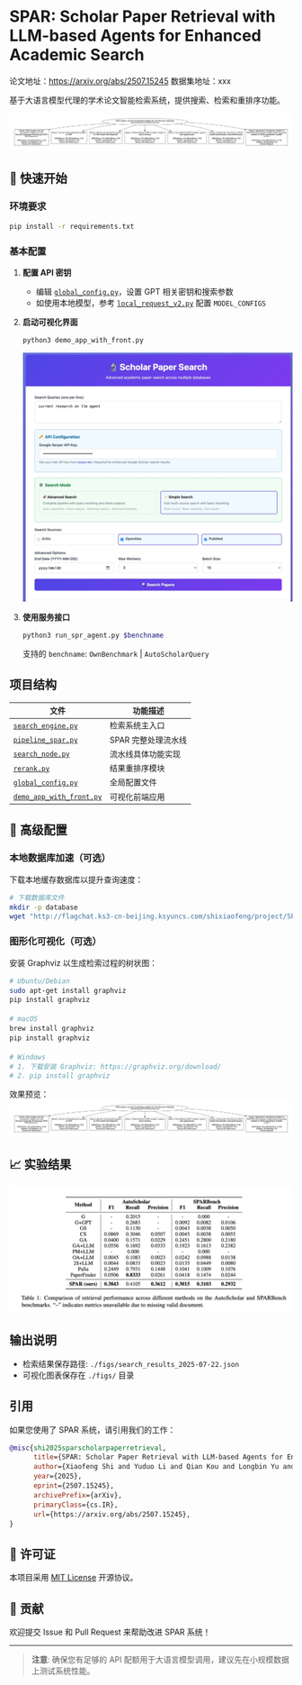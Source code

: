 # SPAR: Scholar Paper Retrieval with LLM-based Agents for Enhanced Academic Search

论文地址：https://arxiv.org/abs/2507.15245
数据集地址：xxx

基于大语言模型代理的学术论文智能检索系统，提供搜索、检索和重排序功能。

![overview](./figs/graph_example.png)

## 🚀 快速开始

### 环境要求

```bash
pip install -r requirements.txt
```

### 基本配置

1. **配置 API 密钥**
   - 编辑 [`global_config.py`](global_config.py)，设置 GPT 相关密钥和搜索参数
   - 如使用本地模型，参考 [`local_request_v2.py`](local_request_v2.py) 配置 `MODEL_CONFIGS`

2. **启动可视化界面**
   ```bash
   python3 demo_app_with_front.py
   ```
   ![demo](./figs/search_demo.jpg)

3. **使用服务接口**
   ```bash
   python3 run_spr_agent.py $benchname
   ```
   支持的 `benchname`: `OwnBenchmark` | `AutoScholarQuery`

## 项目结构

| 文件 | 功能描述 |
|------|----------|
| [`search_engine.py`](search_engine.py) | 检索系统主入口 |
| [`pipeline_spar.py`](pipeline_spar.py) |  SPAR 完整处理流水线 |
| [`search_node.py`](search_node.py) |  流水线具体功能实现 |
| [`rerank.py`](rerank.py) |  结果重排序模块 |
| [`global_config.py`](global_config.py) | 全局配置文件 |
| [`demo_app_with_front.py`](demo_app_with_front.py) | 可视化前端应用 |

## 🔧 高级配置

### 本地数据库加速（可选）

下载本地缓存数据库以提升查询速度：

```bash
# 下载数据库文件
mkdir -p database
wget "http://flagchat.ks3-cn-beijing.ksyuncs.com/shixiaofeng/project/SPAR/arxiv_data.db?KSSAccessKeyId=AKLTkqVnZwpfTBiiu7O6iQHnA&Expires=7753081204&Signature=gaj8%2F5rJ%2BUQWp6wSr0f5KKuJdqs%3D" -O database/arxiv_data.db
```


### 图形化可视化（可选）

安装 Graphviz 以生成检索过程的树状图：

```bash
# Ubuntu/Debian
sudo apt-get install graphviz
pip install graphviz

# macOS
brew install graphviz
pip install graphviz

# Windows
# 1. 下载安装 Graphviz: https://graphviz.org/download/
# 2. pip install graphviz
```

效果预览：
![graph tree](./figs/graph_example.png)

## 📈 实验结果

![main result](./figs/spar_main_result.png)

## 输出说明

- 检索结果保存路径: `./figs/search_results_2025-07-22.json`
- 可视化图表保存在 `./figs/` 目录

## 引用

如果您使用了 SPAR 系统，请引用我们的工作：

```bibtex
@misc{shi2025sparscholarpaperretrieval,
      title={SPAR: Scholar Paper Retrieval with LLM-based Agents for Enhanced Academic Search},
      author={Xiaofeng Shi and Yuduo Li and Qian Kou and Longbin Yu and Jinxin Xie and Hua Zhou},
      year={2025},
      eprint={2507.15245},
      archivePrefix={arXiv},
      primaryClass={cs.IR},
      url={https://arxiv.org/abs/2507.15245},
}
```

## 📄 许可证

本项目采用 [MIT License](LICENSE) 开源协议。

## 🤝 贡献

欢迎提交 Issue 和 Pull Request 来帮助改进 SPAR 系统！

---

> **注意**: 确保您有足够的 API 配额用于大语言模型调用，建议先在小规模数据上测试系统性能。